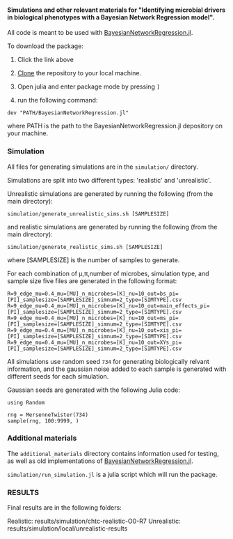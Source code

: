 #### Simulations and other relevant materials for "Identifying microbial drivers in biological phenotypes with a Bayesian Network Regression model".

All code is meant to be used with [BayesianNetworkRegression.jl](https://github.com/samozm/BayesianNetworkRegression.jl).

To download the package: 

1. Click the link above

2. [Clone](https://docs.github.com/en/repositories/creating-and-managing-repositories/cloning-a-repository) the repository to your local machine.

3. Open julia and enter package mode by pressing `]`

4. run the following command: 
```
dev "PATH/BayesianNetworkRegression.jl"
```

where PATH is the path to the BayesianNetworkRegression.jl depository on your machine.

### Simulation
All files for generating simulations are in the `simulation/` directory.

Simulations are split into two different types: 'realistic' and 'unrealistic'.

Unrealistic simulations are generated by running the following (from the main directory):

```
simulation/generate_unrealistic_sims.sh [SAMPLESIZE]
```

and realistic simulations are generated by running the following (from the main directory):

```
simulation/generate_realistic_sims.sh [SAMPLESIZE]
```

where \[SAMPLESIZE\] is the number of samples to generate.

For each combination of μ,π,number of microbes, simulation type, and sample size five files are generated in the following format:


`R=9_edge_mu=0.4_mu=[MU]_n_microbes=[K]_nu=10_out=bs_pi=[PI]_samplesize=[SAMPLESIZE]_simnum=2_type=[SIMTYPE].csv`
`R=9_edge_mu=0.4_mu=[MU]_n_microbes=[K]_nu=10_out=main_effects_pi=[PI]_samplesize=[SAMPLESIZE]_simnum=2_type=[SIMTYPE].csv`
`R=9_edge_mu=0.4_mu=[MU]_n_microbes=[K]_nu=10_out=ms_pi=[PI]_samplesize=[SAMPLESIZE]_simnum=2_type=[SIMTYPE].csv`
`R=9_edge_mu=0.4_mu=[MU]_n_microbes=[K]_nu=10_out=xis_pi=[PI]_samplesize=[SAMPLESIZE]_simnum=2_type=[SIMTYPE].csv`
`R=9_edge_mu=0.4_mu=[MU]_n_microbes=[K]_nu=10_out=XYs_pi=[PI]_samplesize=[SAMPLESIZE]_simnum=2_type=[SIMTYPE].csv`

All simulations use random seed `734` for generating biologically relvant information, and the gaussian noise added to each sample is generated with different seeds for each simulation.

Gaussian seeds are generated with the following Julia code:

```
using Random

rng = MersenneTwister(734)
sample(rng, 100:9999, )
```

### Additional materials
The `additional_materials` directory contains information used for testing, as well as old implementations of [BayesianNetworkRegression.jl](https://github.com/samozm/BayesianNetworkRegression.jl).

`simulation/run_simulation.jl` is a julia script which will run the package.

### RESULTS
Final results are in the following folders:

Realistic: results/simulation/chtc-realistic-O0-R7
Unrealistic: results/simulation/local/unrealistic-results